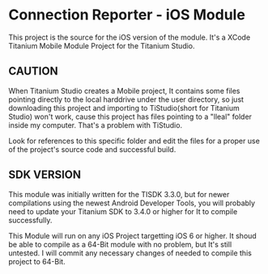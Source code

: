 Connection Reporter - iOS Module
====================================

This project is the source for the iOS version of the module. It's a XCode Titanium Mobile Module Project for the Titanium Studio.

CAUTION
-------------------------
When Titanium Studio creates a Mobile project, It contains some files pointing directly to the local harddrive under the user directory, so just downloading this project and importing to TiStudio(short for Titanium Studio) won't work, cause this project has files pointing to a "lleal" folder inside my computer. That's a problem with TiStudio.

Look for references to this specific folder and edit the files for a proper use of the project's source code and successful build.

SDK VERSION
-------------
This module was initially written for the TISDK 3.3.0, but for newer compilations using the newest Android Developer Tools, you will probably need to update your Titanium SDK to 3.4.0 or higher for It to compile successfully.

This Module will run on any iOS Project targetting iOS 6 or higher. It shoud be able to compile as a 64-Bit module with no problem, but It's still untested. I will commit any necessary changes of needed to compile this project to 64-Bit.

